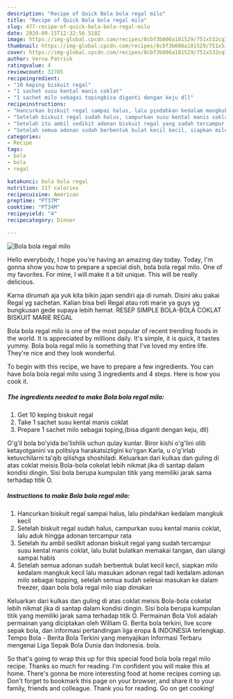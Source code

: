 ```yaml
---
description: "Recipe of Quick Bola bola regal milo"
title: "Recipe of Quick Bola bola regal milo"
slug: 477-recipe-of-quick-bola-bola-regal-milo
date: 2020-09-15T12:32:56.518Z
image: https://img-global.cpcdn.com/recipes/8cbf3b606a181529/751x532cq70/bola-bola-regal-milo-foto-resep-utama.jpg
thumbnail: https://img-global.cpcdn.com/recipes/8cbf3b606a181529/751x532cq70/bola-bola-regal-milo-foto-resep-utama.jpg
cover: https://img-global.cpcdn.com/recipes/8cbf3b606a181529/751x532cq70/bola-bola-regal-milo-foto-resep-utama.jpg
author: Verna Patrick
ratingvalue: 4
reviewcount: 32785
recipeingredient:
- "10 keping biskuit regal"
- "1 sachet susu kental manis coklat"
- "1 sachet milo sebagai topingbisa diganti dengan keju dll"
recipeinstructions:
- "Hancurkan biskuit regal sampai halus, lalu pindahkan kedalam mangkuk kecil"
- "Setelah biskuit regal sudah halus, campurkan susu kental manis coklat, lalu aduk hingga adonan tercampur rata"
- "Setelah itu ambil sedikit adonan biskuit regal yang sudah tercampur susu kental manis coklat, lalu bulat bulatkan memakai tangan, dan ulangi sampai habis"
- "Setelah semua adonan sudah berbentuk bulat kecil kecil, siapkan milo kedalam mangkuk kecil lalu masukan adonan regal tadi kedalam adonan milo sebagai topping, setelah semua sudah selesai masukan ke dalam freezer, daan bola bola regal milo siap dimakan"
categories:
- Recipe
tags:
- bola
- bola
- regal

katakunci: bola bola regal 
nutrition: 217 calories
recipecuisine: American
preptime: "PT37M"
cooktime: "PT34M"
recipeyield: "4"
recipecategory: Dinner

---
```



![Bola bola regal milo](https://img-global.cpcdn.com/recipes/8cbf3b606a181529/751x532cq70/bola-bola-regal-milo-foto-resep-utama.jpg)

Hello everybody, I hope you're having an amazing day today. Today, I'm gonna show you how to prepare a special dish, bola bola regal milo. One of my favorites. For mine, I will make it a bit unique. This will be really delicious.

Karna dirumah aja yuk kita bikin jajan sendiri aja di rumah. Disini aku pakai Regal yg sachetan. Kalian bisa beli Regal atau roti marie ya guys yg bungkusan gede supaya lebih hemat. RESEP SIMPLE BOLA-BOLA COKLAT BISKUIT MARIE REGAL

Bola bola regal milo is one of the most popular of recent trending foods in the world. It is appreciated by millions daily. It's simple, it is quick, it tastes yummy. Bola bola regal milo is something that I've loved my entire life. They're nice and they look wonderful.


To begin with this recipe, we have to prepare a few ingredients. You can have bola bola regal milo using 3 ingredients and 4 steps. Here is how you cook it.

<!--inarticleads1-->

##### The ingredients needed to make Bola bola regal milo:

1. Get 10 keping biskuit regal
1. Take 1 sachet susu kental manis coklat
1. Prepare 1 sachet milo sebagai toping,(bisa diganti dengan keju, dll)


O&#39;g&#39;il bola bo&#39;yida bo&#39;lishlik uchun qulay kunlar. Biror kishi o&#39;g&#39;lini olib ketayotganini va politsiya harakatsizligini ko&#39;rgan Karla, u o&#39;g&#39;irlab ketuvchilarni ta&#39;qib qilishga shoshiladi. Keluarkan dari kulkas dan guling di atas coklat meisis Bola-bola cokelat lebih nikmat jika di santap dalam kondisi dingin. Sisi bola berupa kumpulan titik yang memiliki jarak sama terhadap titik O. 

<!--inarticleads2-->

##### Instructions to make Bola bola regal milo:

1. Hancurkan biskuit regal sampai halus, lalu pindahkan kedalam mangkuk kecil
1. Setelah biskuit regal sudah halus, campurkan susu kental manis coklat, lalu aduk hingga adonan tercampur rata
1. Setelah itu ambil sedikit adonan biskuit regal yang sudah tercampur susu kental manis coklat, lalu bulat bulatkan memakai tangan, dan ulangi sampai habis
1. Setelah semua adonan sudah berbentuk bulat kecil kecil, siapkan milo kedalam mangkuk kecil lalu masukan adonan regal tadi kedalam adonan milo sebagai topping, setelah semua sudah selesai masukan ke dalam freezer, daan bola bola regal milo siap dimakan


Keluarkan dari kulkas dan guling di atas coklat meisis Bola-bola cokelat lebih nikmat jika di santap dalam kondisi dingin. Sisi bola berupa kumpulan titik yang memiliki jarak sama terhadap titik O. Permainan Bola Voli adalah permainan yang diciptakan oleh William G. Berita bola terkini, live score sepak bola, dan informasi pertandingan liga eropa &amp; INDONESIA terlengkap. Tempo Bola - Berita Bola Terkini yang menyajikan Informasi Terbaru mengenai Liga Sepak Bola Dunia dan Indonesia. bola. 

So that's going to wrap this up for this special food bola bola regal milo recipe. Thanks so much for reading. I'm confident you will make this at home. There's gonna be more interesting food at home recipes coming up. Don't forget to bookmark this page on your browser, and share it to your family, friends and colleague. Thank you for reading. Go on get cooking!
